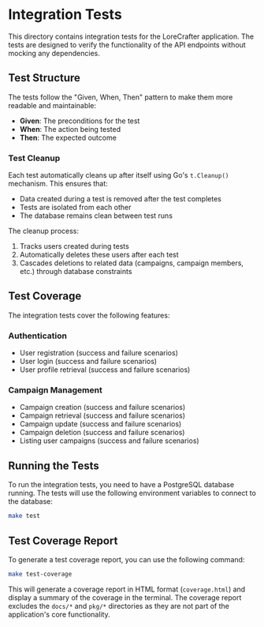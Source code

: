 # Integration Tests

This directory contains integration tests for the LoreCrafter application. The tests are designed to verify the functionality of the API endpoints without mocking any dependencies.

## Test Structure

The tests follow the "Given, When, Then" pattern to make them more readable and maintainable:

- **Given**: The preconditions for the test
- **When**: The action being tested
- **Then**: The expected outcome

### Test Cleanup

Each test automatically cleans up after itself using Go's `t.Cleanup()` mechanism. This ensures that:

- Data created during a test is removed after the test completes
- Tests are isolated from each other
- The database remains clean between test runs

The cleanup process:
1. Tracks users created during tests
2. Automatically deletes these users after each test
3. Cascades deletions to related data (campaigns, campaign members, etc.) through database constraints

## Test Coverage

The integration tests cover the following features:

### Authentication

- User registration (success and failure scenarios)
- User login (success and failure scenarios)
- User profile retrieval (success and failure scenarios)

### Campaign Management

- Campaign creation (success and failure scenarios)
- Campaign retrieval (success and failure scenarios)
- Campaign update (success and failure scenarios)
- Campaign deletion (success and failure scenarios)
- Listing user campaigns (success and failure scenarios)

## Running the Tests

To run the integration tests, you need to have a PostgreSQL database running. The tests will use the following environment variables to connect to the database:

```bash
make test
```

## Test Coverage Report

To generate a test coverage report, you can use the following command:

```bash
make test-coverage
```

This will generate a coverage report in HTML format (`coverage.html`) and display a summary of the coverage in the terminal. The coverage report excludes the `docs/*` and `pkg/*` directories as they are not part of the application's core functionality.
